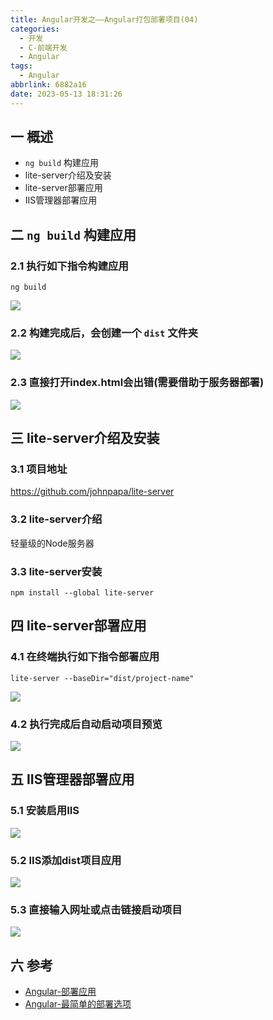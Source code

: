 ```yaml
---
title: Angular开发之——Angular打包部署项目(04)
categories:
  - 开发
  - C-前端开发
  - Angular
tags:
  - Angular
abbrlink: 6882a16
date: 2023-05-13 18:31:26
---
```

## 一 概述

* `ng build` 构建应用
* lite-server介绍及安装
* lite-server部署应用
* IIS管理器部署应用

<!--more-->

## 二 `ng build` 构建应用

### 2.1 执行如下指令构建应用

```
ng build
```

![][1]

### 2.2 构建完成后，会创建一个 `dist` 文件夹

![][2]

### 2.3 直接打开index.html会出错(需要借助于服务器部署)

![][3]

## 三 lite-server介绍及安装

### 3.1 项目地址

https://github.com/johnpapa/lite-server

### 3.2 lite-server介绍

轻量级的Node服务器

### 3.3 lite-server安装

```
npm install --global lite-server
```

## 四 lite-server部署应用

### 4.1 在终端执行如下指令部署应用

```
lite-server --baseDir="dist/project-name"
```

![][4]

### 4.2 执行完成后自动启动项目预览

![][5]

## 五 IIS管理器部署应用

### 5.1 安装启用IIS
![][6]

### 5.2 IIS添加dist项目应用
![][7]

### 5.3 直接输入网址或点击链接启动项目

![][8]

## 六 参考

* [Angular-部署应用](https://angular.cn/start/start-deployment)
* [Angular-最简单的部署选项](https://angular.cn/guide/deployment)



[1]:https://cdn.staticaly.com/gh/PGzxc/CDN/master/blog-angular/angular-04-project-ng-build.png
[2]:https://cdn.staticaly.com/gh/PGzxc/CDN/master/blog-angular/angular-04-project-ng-build-dist.png
[3]:https://cdn.staticaly.com/gh/PGzxc/CDN/master/blog-angular/angular-04-project-dist-open-direct.png
[4]:https://cdn.staticaly.com/gh/PGzxc/CDN/master/blog-angular/angular-04-lite-server-start.png
[5]:https://cdn.staticaly.com/gh/PGzxc/CDN/master/blog-angular/angular-04-project-start-view.png
[6]:https://cdn.staticaly.com/gh/PGzxc/CDN/master/blog-angular/angular-04-iis-install.png
[7]:https://cdn.staticaly.com/gh/PGzxc/CDN/master/blog-angular/angular-04-iis-add-dist-app.png
[8]:https://cdn.staticaly.com/gh/PGzxc/CDN/master/blog-angular/angular-04-iis-dist-start.png